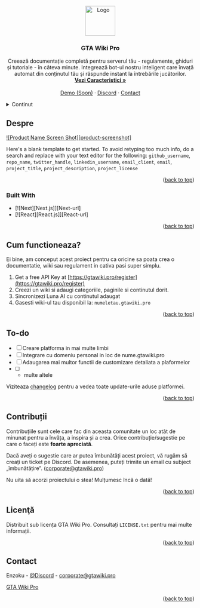 <!-- PROJECT LOGO -->
<br />
<div align="center">
  <a href="https://gtawiki.pro">
    <img src="https://gtawiki.pro/logo-clean.png" alt="Logo" width="80" height="80">
  </a>

<h3 align="center">GTA Wiki Pro</h3>

  <p align="center">
    Creează documentație completă pentru serverul tău - regulamente, ghiduri și tutoriale - în câteva minute. Integrează bot-ul nostru inteligent care învață automat din conținutul tău și răspunde instant la întrebările jucătorilor.
    <br />
    <a href="https://gtawiki.pro/features"><strong>Vezi Caracteristici »</strong></a>
    <br />
    <br />
    <a href="https://gtawiki.pro/features">Demo (Soon)</a>
    &middot;
    <a href="https://discord.gg/Hm97ybYJyS">Discord</a>
    &middot;
    <a href="https://gtawiki.pro/contact">Contact</a>
  </p>
</div>



<!-- TABLE OF CONTENTS -->
<details>
  <summary>Continut</summary>
  <ol>
    <li>
      <a href="#about-the-project">Despre Proiect</a>
      <ul>
        <li><a href="#built-with">Built With</a></li>
      </ul>
    </li>
    <li>
      <a href="#getting-started">Getting Started</a>
      <ul>
        <li><a href="#prerequisites">Prerequisites</a></li>
        <li><a href="#installation">Installation</a></li>
      </ul>
    </li>
    <li><a href="#usage">Usage</a></li>
    <li><a href="#roadmap">Roadmap</a></li>
    <li><a href="#contributing">Contributing</a></li>
    <li><a href="#license">License</a></li>
    <li><a href="#contact">Contact</a></li>
    <li><a href="#acknowledgments">Acknowledgments</a></li>
  </ol>
</details>



<!-- ABOUT THE PROJECT -->
## Despre

[![Product Name Screen Shot][product-screenshot]](https://gtawiki.pro/second.webp)

Here's a blank template to get started. To avoid retyping too much info, do a search and replace with your text editor for the following: `github_username`, `repo_name`, `twitter_handle`, `linkedin_username`, `email_client`, `email`, `project_title`, `project_description`, `project_license`

<p align="right">(<a href="#readme-top">back to top</a>)</p>



### Built With

* [![Next][Next.js]][Next-url]
* [![React][React.js]][React-url]

<p align="right">(<a href="#readme-top">back to top</a>)</p>



<!-- GETTING STARTED -->
## Cum functioneaza?

Ei bine, am conceput acest proiect pentru ca oricine sa poata crea o documentatie, wiki sau regulament in cativa pasi super simplu.

1. Get a free API Key at [https://gtawiki.pro/register](https://gtawiki.pro/register)
2. Creezi un wiki si adaugi categoriile, paginile si continutul dorit.
3. Sincronizezi Luna AI cu continutul adaugat
4. Gasesti wiki-ul tau disponibil la: `numeletau.gtawiki.pro`

<p align="right">(<a href="#readme-top">back to top</a>)</p>

<!-- ROADMAP -->
## To-do

- [ ] Creare platforma in mai multe limbi 
- [ ] Integrare cu domeniu personal in loc de nume.gtawiki.pro
- [ ] Adaugarea mai multor functii de customizare detaliata a plaformelor
- [ ] + multe altele

Viziteaza [changelog](https://gtawiki.pro/changelog) pentru a vedea toate update-urile aduse platformei.

<p align="right">(<a href="#readme-top">back to top</a>)</p>



<!-- CONTRIBUTING -->
## Contribuții

Contribuțiile sunt cele care fac din aceasta comunitate un loc atât de minunat pentru a învăța, a inspira și a crea. Orice contribuție/sugestie pe care o faceți este **foarte apreciată**.

Dacă aveți o sugestie care ar putea îmbunătăți acest proiect, vă rugăm să creați un ticket pe Discord. De asemenea, puteți trimite un email cu subject „îmbunătățire”. (corporate@gtawiki.pro)

Nu uita să acorzi proiectului o stea! Mulțumesc încă o dată!

<p align="right">(<a href="#readme-top">back to top</a>)</p>

<!-- LICENSE -->
## Licenţă

Distribuit sub licența GTA Wiki Pro. Consultați `LICENSE.txt` pentru mai multe informații.

<p align="right">(<a href="#readme-top">back to top</a>)</p>



<!-- CONTACT -->
## Contact

Enzoku - [@Discord](https://discord.com/users/942373295527972874) - corporate@gtawiki.pro

 [GTA Wiki Pro](https://gtawiki.pro)

<p align="right">(<a href="#readme-top">back to top</a>)</p>
